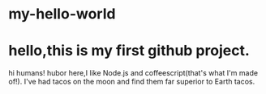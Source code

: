 # my-hello-world
hello,this is my first github project.
======================================
hi humans!
hubor here,I like Node.js and coffeescript(that's what I'm made of!).
I've had tacos on the moon and find them far superior to Earth tacos.
